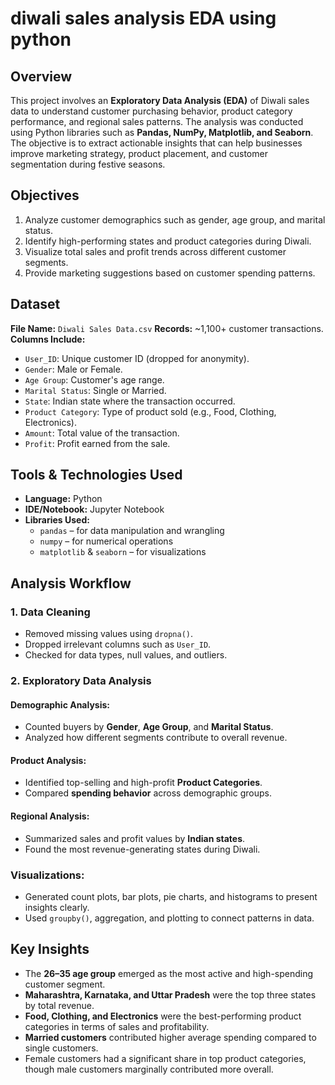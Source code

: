# diwali sales analysis EDA using python
## Overview

This project involves an **Exploratory Data Analysis (EDA)** of Diwali sales data to understand customer purchasing behavior, product category performance, and regional sales patterns. The analysis was conducted using Python libraries such as **Pandas, NumPy, Matplotlib, and Seaborn**. The objective is to extract actionable insights that can help businesses improve marketing strategy, product placement, and customer segmentation during festive seasons.

  
## Objectives

 1. Analyze customer demographics such as gender, age group, and marital status.
 2. Identify high-performing states and product categories during Diwali.
 3. Visualize total sales and profit trends across different customer segments.
 4. Provide marketing suggestions based on customer spending patterns.


## Dataset

 **File Name:** `Diwali Sales Data.csv`
 **Records:** ~1,100+ customer transactions.
 **Columns Include:**
  - `User_ID`: Unique customer ID (dropped for anonymity).
  - `Gender`: Male or Female.
  - `Age Group`: Customer's age range.
  - `Marital Status`: Single or Married.
  - `State`: Indian state where the transaction occurred.
  - `Product Category`: Type of product sold (e.g., Food, Clothing, Electronics).
  - `Amount`: Total value of the transaction.
  - `Profit`: Profit earned from the sale.

##  Tools & Technologies Used

- **Language:** Python
- **IDE/Notebook:** Jupyter Notebook
- **Libraries Used:**
  - `pandas` – for data manipulation and wrangling
  - `numpy` – for numerical operations
  - `matplotlib` & `seaborn` – for visualizations


##  Analysis Workflow

 ### 1. Data Cleaning
 - Removed missing values using `dropna()`.
 - Dropped irrelevant columns such as `User_ID`.
 - Checked for data types, null values, and outliers.

 ### 2. Exploratory Data Analysis

 #### Demographic Analysis:
- Counted buyers by **Gender**, **Age Group**, and **Marital Status**.
- Analyzed how different segments contribute to overall revenue.

 #### Product Analysis:
 - Identified top-selling and high-profit **Product Categories**.
 - Compared **spending behavior** across demographic groups.

 #### Regional Analysis:
 - Summarized sales and profit values by **Indian states**.
 - Found the most revenue-generating states during Diwali.

 ### Visualizations:
 - Generated count plots, bar plots, pie charts, and histograms to present insights clearly.
 - Used `groupby()`, aggregation, and plotting to connect patterns in data.

  ##  Key Insights

 - The **26–35 age group** emerged as the most active and high-spending customer segment.
 - **Maharashtra, Karnataka, and Uttar Pradesh** were the top three states by total revenue.
 - **Food, Clothing, and Electronics** were the best-performing product categories in terms of sales and profitability.
 - **Married customers** contributed higher average spending compared to single customers.
 - Female customers had a significant share in top product categories, though male customers marginally contributed more overall.



